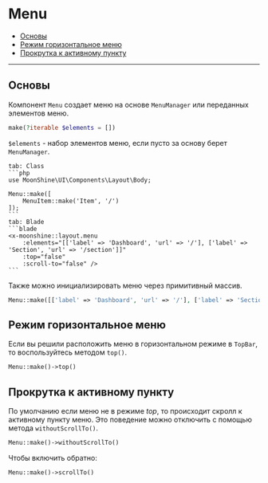 # Menu

- [Основы](#basics)
- [Режим горизонтальное меню](#top)
- [Прокрутка к активному пункту](#scroll-to)

---

<a name="basics"></a>
## Основы

Компонент `Menu` создает меню на основе `MenuManager` или переданных элементов меню.

```php
make(?iterable $elements = [])
```

`$elements` - набор элементов меню, если пусто за основу берет `MenuManager`.

~~~tabs
tab: Class
```php
use MoonShine\UI\Components\Layout\Body;

Menu::make([
    MenuItem::make('Item', '/')
]);
```
tab: Blade
```blade
<x-moonshine::layout.menu
    :elements="[['label' => 'Dashboard', 'url' => '/'], ['label' => 'Section', 'url' => '/section']]"
    :top="false"
    :scroll-to="false" />
```
~~~

Также можно инициализировать меню через примитивный массив.

```php
Menu::make([['label' => 'Dashboard', 'url' => '/'], ['label' => 'Section', 'url' => '/section']])
```

<a name="top"></a>
## Режим горизонтальное меню

Если вы решили расположить меню в горизонтальном режиме в `TopBar`, то воспользуйтесь методом `top()`.

```php
Menu::make()->top()
```

<a name="scroll-to"></a>
## Прокрутка к активному пункту

По умолчанию если меню не в режиме *top*, то происходит скролл к активному пункту меню.
Это поведение можно отключить с помощью метода `withoutScrollTo()`.

```php
Menu::make()->withoutScrollTo()
```

Чтобы включить обратно:

```php
Menu::make()->scrollTo()
```
